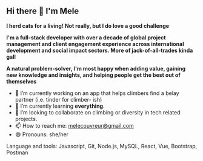## Hi there 👋 I'm Mele ##

**I herd cats for a living! Not really, but I do love a good challenge**

**I'm a full-stack developer with over a decade of global project management and client engagement experience across international development and social impact sectors. More of jack-of-all-trades kinda gall**

**A natural problem-solver, I'm most happy when adding value, gaining new knowledge and insights, and helping people get the best out of themselves**


- 🔭 I’m currently working on an app that helps climbers find a belay partner (i.e. tinder for climber- ish)
- 🌱 I’m currently learning **everything**. 
- 👯 I’m looking to collaborate on climbing or diversity in tech related projects. 
- 📫 How to reach me: melecouvreur@gmail.com
- 😄 Pronouns: she/her

Language and tools: Javascript, Git, Node.js, MySQL, React, Vue, Bootstrap, Postman


